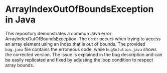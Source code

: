 # ArrayIndexOutOfBoundsException in Java
This repository demonstrates a common Java error: ArrayIndexOutOfBoundsException. The error occurs when trying to access an array element using an index that is out of bounds. The provided `bug.java` file contains the erroneous code, while `bugSolution.java` shows the corrected version.  The issue is explained in the bug description and can be easily replicated and fixed by adjusting the loop condition to respect array bounds.